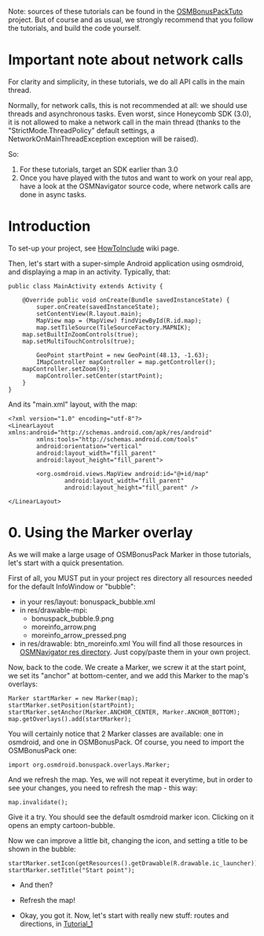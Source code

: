 Note: sources of these tutorials can be found in the [OSMBonusPackTuto](http://code.google.com/p/osmbonuspack/source/browse/#svn%2Ftrunk%2FOSMBonusPackTuto) project. But of course and as usual, we strongly recommend that you follow the tutorials, and build the code yourself.


# Important note about network calls #
For clarity and simplicity, in these tutorials, we do all API calls in the main thread.

Normally, for network calls, this is not recommended at all: we should use threads and asynchronous tasks.
Even worst, since Honeycomb SDK (3.0), it is not allowed to make a network call in the main thread (thanks to the "StrictMode.ThreadPolicy" default settings, a NetworkOnMainThreadException exception will be raised).

So:
  1. For these tutorials, target an SDK earlier than 3.0
  1. Once you have played with the tutos and want to work on your real app, have a look at the OSMNavigator source code, where network calls are done in async tasks.


# Introduction #
To set-up your project, see [HowToInclude](HowToInclude.md) wiki page.

Then, let's start with a super-simple Android application using osmdroid, and displaying a map in an activity. Typically, that:

```
public class MainActivity extends Activity {

    @Override public void onCreate(Bundle savedInstanceState) {
        super.onCreate(savedInstanceState);
        setContentView(R.layout.main);
        MapView map = (MapView) findViewById(R.id.map);
        map.setTileSource(TileSourceFactory.MAPNIK);
	map.setBuiltInZoomControls(true);
	map.setMultiTouchControls(true);

        GeoPoint startPoint = new GeoPoint(48.13, -1.63);
        IMapController mapController = map.getController();
	mapController.setZoom(9);
        mapController.setCenter(startPoint);
    }
}
```

And its "main.xml" layout, with the map:
```
<?xml version="1.0" encoding="utf-8"?>
<LinearLayout xmlns:android="http://schemas.android.com/apk/res/android"
        xmlns:tools="http://schemas.android.com/tools"
        android:orientation="vertical" 
        android:layout_width="fill_parent"
        android:layout_height="fill_parent">
        
        <org.osmdroid.views.MapView android:id="@+id/map"
                android:layout_width="fill_parent" 
                android:layout_height="fill_parent" />
                
</LinearLayout>
```

# 0. Using the Marker overlay #
As we will make a large usage of OSMBonusPack Marker in those tutorials, let's start with a quick presentation.

First of all, you MUST put in your project res directory all resources needed for the default InfoWindow or "bubble":
  * in your res/layout: bonuspack\_bubble.xml
  * in res/drawable-mpi:
    * bonuspack\_bubble.9.png
    * moreinfo\_arrow.png
    * moreinfo\_arrow\_pressed.png
  * in res/drawable: btn\_moreinfo.xml
You will find all those resources in [OSMNavigator res directory](http://code.google.com/p/osmbonuspack/source/browse/#svn%2Ftrunk%2FOSMNavigator%2Fres). Just copy/paste them in your own project.

Now, back to the code. We create a Marker, we screw it at the start point, we set its "anchor" at bottom-center, and we add this Marker to the map's overlays:
```
Marker startMarker = new Marker(map);
startMarker.setPosition(startPoint);
startMarker.setAnchor(Marker.ANCHOR_CENTER, Marker.ANCHOR_BOTTOM);
map.getOverlays().add(startMarker);
```

You will certainly notice that 2 Marker classes are available: one in osmdroid, and one in OSMBonusPack. Of course, you need to import the OSMBonusPack one:
```
import org.osmdroid.bonuspack.overlays.Marker;
```

And we refresh the map. Yes, we will not repeat it everytime, but in order to see your changes, you need to refresh the map - this way:
```
map.invalidate();
```

Give it a try. You should see the default osmdroid marker icon. Clicking on it opens an empty cartoon-bubble.

Now we can improve a little bit, changing the icon, and setting a title to be shown in the bubble:
```
startMarker.setIcon(getResources().getDrawable(R.drawable.ic_launcher));
startMarker.setTitle("Start point");
```

- And then?

- Refresh the map!

- Okay, you got it. Now, let's start with really new stuff: routes and directions, in [Tutorial\_1](Tutorial_1.md)